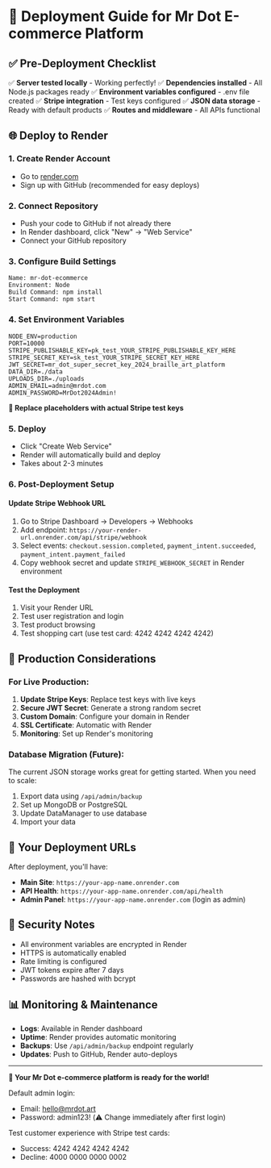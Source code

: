 # 🚀 Deployment Guide for Mr Dot E-commerce Platform

## ✅ Pre-Deployment Checklist

✅ **Server tested locally** - Working perfectly!
✅ **Dependencies installed** - All Node.js packages ready
✅ **Environment variables configured** - .env file created
✅ **Stripe integration** - Test keys configured
✅ **JSON data storage** - Ready with default products
✅ **Routes and middleware** - All APIs functional

## 🌐 Deploy to Render

### 1. **Create Render Account**
- Go to [render.com](https://render.com)
- Sign up with GitHub (recommended for easy deploys)

### 2. **Connect Repository**
- Push your code to GitHub if not already there
- In Render dashboard, click "New" → "Web Service"
- Connect your GitHub repository

### 3. **Configure Build Settings**
```
Name: mr-dot-ecommerce
Environment: Node
Build Command: npm install
Start Command: npm start
```

### 4. **Set Environment Variables**
```
NODE_ENV=production
PORT=10000
STRIPE_PUBLISHABLE_KEY=pk_test_YOUR_STRIPE_PUBLISHABLE_KEY_HERE
STRIPE_SECRET_KEY=sk_test_YOUR_STRIPE_SECRET_KEY_HERE
JWT_SECRET=mr_dot_super_secret_key_2024_braille_art_platform
DATA_DIR=./data
UPLOADS_DIR=./uploads
ADMIN_EMAIL=admin@mrdot.com
ADMIN_PASSWORD=MrDot2024Admin!
```

**🔑 Replace placeholders with actual Stripe test keys**

### 5. **Deploy**
- Click "Create Web Service"
- Render will automatically build and deploy
- Takes about 2-3 minutes

### 6. **Post-Deployment Setup**

#### Update Stripe Webhook URL
1. Go to Stripe Dashboard → Developers → Webhooks
2. Add endpoint: `https://your-render-url.onrender.com/api/stripe/webhook`
3. Select events: `checkout.session.completed`, `payment_intent.succeeded`, `payment_intent.payment_failed`
4. Copy webhook secret and update `STRIPE_WEBHOOK_SECRET` in Render environment

#### Test the Deployment
1. Visit your Render URL
2. Test user registration and login
3. Test product browsing
4. Test shopping cart (use test card: 4242 4242 4242 4242)

## 🔧 Production Considerations

### For Live Production:
1. **Update Stripe Keys**: Replace test keys with live keys
2. **Secure JWT Secret**: Generate a strong random secret
3. **Custom Domain**: Configure your domain in Render
4. **SSL Certificate**: Automatic with Render
5. **Monitoring**: Set up Render's monitoring

### Database Migration (Future):
The current JSON storage works great for getting started. When you need to scale:
1. Export data using `/api/admin/backup`
2. Set up MongoDB or PostgreSQL
3. Update DataManager to use database
4. Import your data

## 🎯 Your Deployment URLs

After deployment, you'll have:
- **Main Site**: `https://your-app-name.onrender.com`
- **API Health**: `https://your-app-name.onrender.com/api/health`
- **Admin Panel**: `https://your-app-name.onrender.com` (login as admin)

## 🔐 Security Notes

- All environment variables are encrypted in Render
- HTTPS is automatically enabled
- Rate limiting is configured
- JWT tokens expire after 7 days
- Passwords are hashed with bcrypt

## 📊 Monitoring & Maintenance

- **Logs**: Available in Render dashboard
- **Uptime**: Render provides automatic monitoring
- **Backups**: Use `/api/admin/backup` endpoint regularly
- **Updates**: Push to GitHub, Render auto-deploys

---

**🎨 Your Mr Dot e-commerce platform is ready for the world!**

Default admin login:
- Email: hello@mrdot.art
- Password: admin123! (⚠️ Change immediately after first login)

Test customer experience with Stripe test cards:
- Success: 4242 4242 4242 4242
- Decline: 4000 0000 0000 0002 